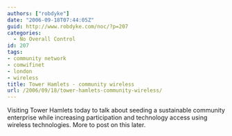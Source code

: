 ```yaml
---
authors: ["robdyke"]
date: "2006-09-18T07:44:05Z"
guid: http://www.robdyke.com/noc/?p=207
categories:
  - No Overall Control
id: 207
tags:
- community network
- comwifinet
- london
- wireless
title: Tower Hamlets - community wireless
url: /2006/09/18/tower-hamlets-community-wireless/
---
```

Visiting Tower Hamlets today to talk about seeding a sustainable community enterprise while increasing participation and technology access using wireless technologies. More to post on this later.